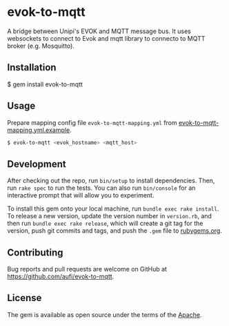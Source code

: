 # evok-to-mqtt

A bridge between Unipi's EVOK and MQTT message bus. It uses websockets to connect to Evok and mqtt library to connecto to MQTT broker (e.g. Mosquitto).

## Installation

$ gem install evok-to-mqtt

## Usage

Prepare mapping config file ```evok-to-mqtt-mapping.yml``` from [evok-to-mqtt-mapping.yml.example](https://raw.githubusercontent.com/aufi/evok-to-mqtt/master/evok-to-mqtt-mapping.yml.example).

```bash
$ evok-to-mqtt <evok_hostname> <mqtt_host>
```

## Development

After checking out the repo, run `bin/setup` to install dependencies. Then, run `rake spec` to run the tests. You can also run `bin/console` for an interactive prompt that will allow you to experiment.

To install this gem onto your local machine, run `bundle exec rake install`. To release a new version, update the version number in `version.rb`, and then run `bundle exec rake release`, which will create a git tag for the version, push git commits and tags, and push the `.gem` file to [rubygems.org](https://rubygems.org).

## Contributing

Bug reports and pull requests are welcome on GitHub at https://github.com/aufi/evok-to-mqtt.

## License

The gem is available as open source under the terms of the [Apache](https://opensource.org/licenses/apache).
